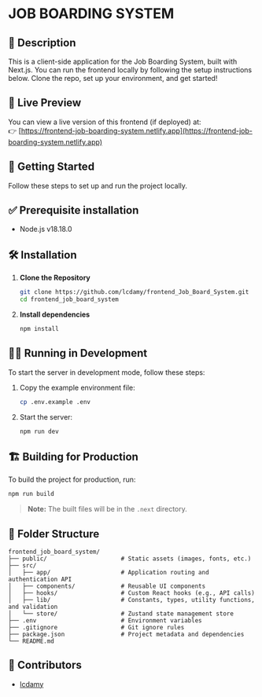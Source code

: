 # JOB BOARDING SYSTEM

## 🧾 Description

This is a client-side application for the Job Boarding System, built with Next.js. You can run the frontend locally by following the setup instructions below. Clone the repo, set up your environment, and get started!

## 🔗 Live Preview

You can view a live version of this frontend (if deployed) at:  
👉 [https://frontend-job-boarding-system.netlify.app](https://frontend-job-boarding-system.netlify.app)

## 🚀 Getting Started

Follow these steps to set up and run the project locally.

## ✅ Prerequisite installation

- Node.js v18.18.0

## 🛠 Installation

1. **Clone the Repository**

    ```bash
    git clone https://github.com/lcdamy/frontend_Job_Board_System.git
    cd frontend_job_board_system
    ```

2. **Install dependencies**

    ```bash
    npm install
    ```

## 🏃‍♂️ Running in Development

To start the server in development mode, follow these steps:

1. Copy the example environment file:

    ```bash
    cp .env.example .env
    ```

2. Start the server:

    ```bash
    npm run dev
    ```

## 🏗️ Building for Production

To build the project for production, run:
```bash
npm run build
```

> **Note:** The built files will be in the `.next` directory.

## 📁 Folder Structure

```
frontend_job_board_system/
├── public/                     # Static assets (images, fonts, etc.)
├── src/
│   ├── app/                    # Application routing and authentication API
│   ├── components/             # Reusable UI components
│   ├── hooks/                  # Custom React hooks (e.g., API calls)
│   ├── lib/                    # Constants, types, utility functions, and validation
│   └── store/                  # Zustand state management store
├── .env                        # Environment variables
├── .gitignore                  # Git ignore rules
├── package.json                # Project metadata and dependencies
└── README.md
```

## 👥 Contributors

- [lcdamy](https://www.linkedin.com/in/pierre-damien-murindangabo-cyuzuzo-709b53151/)